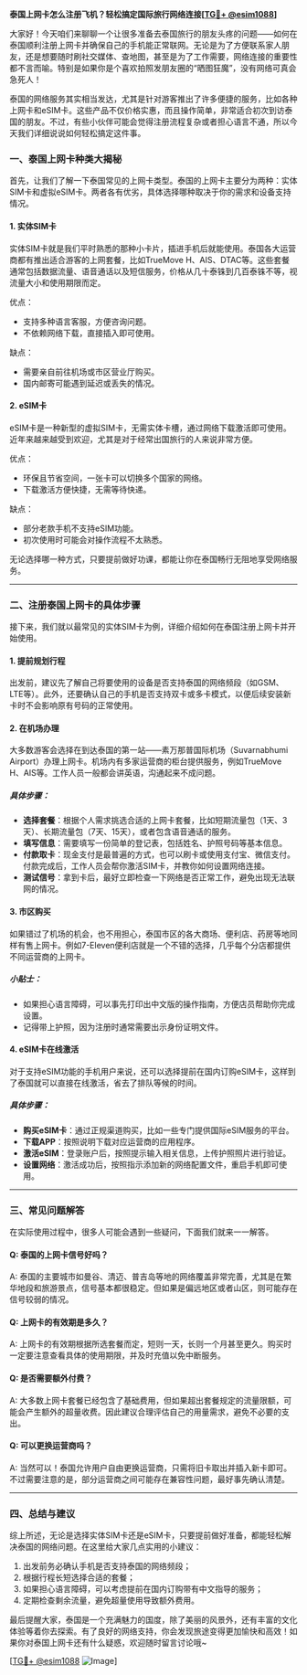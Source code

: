 **泰国上网卡怎么注册飞机？轻松搞定国际旅行网络连接[[TG💪+ @esim1088](https://t.me/s/esim1088)]**

大家好！今天咱们来聊聊一个让很多准备去泰国旅行的朋友头疼的问题——如何在泰国顺利注册上网卡并确保自己的手机能正常联网。无论是为了方便联系家人朋友，还是想要随时刷社交媒体、查地图，甚至是为了工作需要，网络连接的重要性都不言而喻。特别是如果你是个喜欢拍照发朋友圈的“晒图狂魔”，没有网络可真会急死人！

泰国的网络服务其实相当发达，尤其是针对游客推出了许多便捷的服务，比如各种上网卡和eSIM卡。这些产品不仅价格实惠，而且操作简单，非常适合初次到访泰国的朋友。不过，有些小伙伴可能会觉得注册流程复杂或者担心语言不通，所以今天我们详细说说如何轻松搞定这件事。

### 一、泰国上网卡种类大揭秘

首先，让我们了解一下泰国常见的上网卡类型。泰国的上网卡主要分为两种：实体SIM卡和虚拟eSIM卡。两者各有优劣，具体选择哪种取决于你的需求和设备支持情况。

#### 1. 实体SIM卡
实体SIM卡就是我们平时熟悉的那种小卡片，插进手机后就能使用。泰国各大运营商都有推出适合游客的上网套餐，比如TrueMove H、AIS、DTAC等。这些套餐通常包括数据流量、语音通话以及短信服务，价格从几十泰铢到几百泰铢不等，视流量大小和使用期限而定。

优点：
- 支持多种语言客服，方便咨询问题。
- 不依赖网络下载，直接插入即可使用。

缺点：
- 需要亲自前往机场或市区营业厅购买。
- 国内邮寄可能遇到延迟或丢失的情况。

#### 2. eSIM卡
eSIM卡是一种新型的虚拟SIM卡，无需实体卡槽，通过网络下载激活即可使用。近年来越来越受到欢迎，尤其是对于经常出国旅行的人来说非常方便。

优点：
- 环保且节省空间，一张卡可以切换多个国家的网络。
- 下载激活方便快捷，无需等待快递。

缺点：
- 部分老款手机不支持eSIM功能。
- 初次使用时可能会对操作流程不太熟悉。

无论选择哪一种方式，只要提前做好功课，都能让你在泰国畅行无阻地享受网络服务。

---

### 二、注册泰国上网卡的具体步骤

接下来，我们就以最常见的实体SIM卡为例，详细介绍如何在泰国注册上网卡并开始使用。

#### 1. 提前规划行程
出发前，建议先了解自己将要使用的设备是否支持泰国的网络频段（如GSM、LTE等）。此外，还要确认自己的手机是否支持双卡或多卡模式，以便后续安装新卡时不会影响原有号码的正常使用。

#### 2. 在机场办理
大多数游客会选择在到达泰国的第一站——素万那普国际机场（Suvarnabhumi Airport）办理上网卡。机场内有多家运营商的柜台提供服务，例如TrueMove H、AIS等。工作人员一般都会讲英语，沟通起来不成问题。

##### 具体步骤：
- **选择套餐**：根据个人需求挑选合适的上网卡套餐，比如短期流量包（1天、3天）、长期流量包（7天、15天），或者包含语音通话的服务。
- **填写信息**：需要填写一份简单的登记表，包括姓名、护照号码等基本信息。
- **付款取卡**：现金支付是最普遍的方式，也可以刷卡或使用支付宝、微信支付。付款完成后，工作人员会帮你激活SIM卡，并教你如何设置网络连接。
- **测试信号**：拿到卡后，最好立即检查一下网络是否正常工作，避免出现无法联网的情况。

#### 3. 市区购买
如果错过了机场的机会，也不用担心，泰国市区的各大商场、便利店、药房等地同样有售上网卡。例如7-Eleven便利店就是一个不错的选择，几乎每个分店都提供不同运营商的上网卡。

##### 小贴士：
- 如果担心语言障碍，可以事先打印出中文版的操作指南，方便店员帮助你完成设置。
- 记得带上护照，因为注册时通常需要出示身份证明文件。

#### 4. eSIM卡在线激活
对于支持eSIM功能的手机用户来说，还可以选择提前在国内订购eSIM卡，这样到了泰国就可以直接在线激活，省去了排队等候的时间。

##### 具体步骤：
- **购买eSIM卡**：通过正规渠道购买，比如一些专门提供国际eSIM服务的平台。
- **下载APP**：按照说明下载对应运营商的应用程序。
- **激活eSIM**：登录账户后，按照提示输入相关信息，上传护照照片进行验证。
- **设置网络**：激活成功后，按照指示添加新的网络配置文件，重启手机即可使用。

---

### 三、常见问题解答

在实际使用过程中，很多人可能会遇到一些疑问，下面我们就来一一解答。

#### Q: 泰国的上网卡信号好吗？
A: 泰国的主要城市如曼谷、清迈、普吉岛等地的网络覆盖非常完善，尤其是在繁华地段和旅游景点，信号基本都很稳定。但如果是偏远地区或者山区，则可能存在信号较弱的情况。

#### Q: 上网卡的有效期是多久？
A: 上网卡的有效期根据所选套餐而定，短则一天，长则一个月甚至更久。购买时一定要注意查看具体的使用期限，并及时充值以免中断服务。

#### Q: 是否需要额外付费？
A: 大多数上网卡套餐已经包含了基础费用，但如果超出套餐规定的流量限额，可能会产生额外的超量收费。因此建议合理评估自己的用量需求，避免不必要的支出。

#### Q: 可以更换运营商吗？
A: 当然可以！泰国允许用户自由更换运营商，只需将旧卡取出并插入新卡即可。不过需要注意的是，部分运营商之间可能存在兼容性问题，最好事先确认清楚。

---

### 四、总结与建议

综上所述，无论是选择实体SIM卡还是eSIM卡，只要提前做好准备，都能轻松解决泰国的网络问题。在这里给大家几点实用的小建议：

1. 出发前务必确认手机是否支持泰国的网络频段；
2. 根据行程长短选择合适的套餐；
3. 如果担心语言障碍，可以考虑提前在国内订购带有中文指导的服务；
4. 定期检查剩余流量，避免超量使用导致额外费用。

最后提醒大家，泰国是一个充满魅力的国度，除了美丽的风景外，还有丰富的文化体验等着你去探索。有了良好的网络支持，你会发现旅途变得更加愉快和高效！如果你对泰国上网卡还有什么疑惑，欢迎随时留言讨论哦~

[[TG💪+ @esim1088](https://t.me/s/esim1088) ![Image](https://i.postimg.cc/4NQfJmqS/Snipaste-2025-05-13-00-14-12.png)]